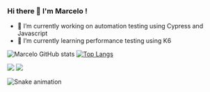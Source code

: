 ### Hi there 👋 I'm Marcelo !

- 🔭 I’m currently working on automation testing using Cypress and Javascript 
- 🌱 I’m currently learning performance testing using K6

![Marcelo GitHub stats](https://github-readme-stats.vercel.app/api?username=marcelopvasc&show_icons=true&theme=vue-dark)
[![Top Langs](https://github-readme-stats.vercel.app/api/top-langs/?username=marcelopvasc&theme=vue-dark&layout=compact)](https://github.com/anuraghazra/github-readme-stats)

<a href = "mailto:marcelopvam@gmail.com"><img src="https://img.shields.io/badge/-Gmail-%23333?style=for-the-badge&logo=gmail&logoColor=white" target="_blank"></a>
<a href="https://www.linkedin.com/in/marcelo-vasconcelos-a1724383/" target="_blank"><img src="https://img.shields.io/badge/-LinkedIn-%230077B5?style=for-the-badge&logo=linkedin&logoColor=white" target="_blank"></a> 

![Snake animation](https://github.com/marcelopvasc/blob/output/github-contribuition-grid-snake.svg)
  


